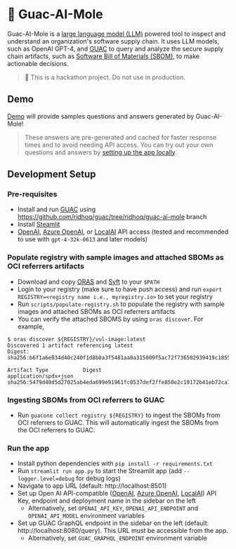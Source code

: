 # 🥑 Guac-AI-Mole

Guac-AI-Mole is a [large language model (LLM)](https://en.wikipedia.org/wiki/Large_language_model) powered tool to inspect and understand an organization's software supply chain. It uses LLM models, such as OpenAI GPT-4, and [GUAC](https://docs.guac.sh/) to query and analyze the secure supply chain artifacts, such as [Software Bill of Materials (SBOM)](https://www.cisa.gov/sbom), to make actionable decisions.

> 🧪 This is a hackathon project. Do not use in production.

## Demo

[Demo](https://guac-ai-mole.streamlit.app/) will provide samples questions and answers generated by Guac-AI-Mole!

> These answers are pre-generated and cached for faster response times and to avoid needing API access. You can try out your own questions and answers by [setting up the app locally](#development-setup).

## Development Setup

### Pre-requisites

- Install and run [GUAC](https://docs.guac.sh/setup/) using https://github.com/ridhoq/guac/tree/ridhoq/guac-ai-mole branch
- Install [Steamlit](https://docs.streamlit.io/library/get-started/installation)
- [OpenAI](https://platform.openai.com/), [Azure OpenAI](https://azure.microsoft.com/en-us/products/ai-services/openai-service), or [LocalAI](https://localai.io/) API access (tested and recommended to use with `gpt-4-32k-0613` and later models)

### Populate registry with sample images and attached SBOMs as OCI referrers artifacts

- Download and copy [ORAS](https://oras.land/docs/installation) and [Syft](https://github.com/anchore/syft) to your `$PATH`
- Login to your registry (make sure to have push access) and run `export REGISTRY=<registry name i.e., myregistry.io>` to set your registry
- Run `scripts/populate-registry.sh` to populate the registry with sample images and attached SBOMs as OCI referrers artifacts
- You can verify the attached SBOMS by using `oras discover`. For example,
```shell
$ oras discover ${REGISTRY}/vul-image:latest
Discovered 1 artifact referencing latest
Digest: sha256:b6f1a6e034d40c240f1d8b0a3f5481aa0a315009f5ac72f736502939419c1855

Artifact Type           Digest
application/spdx+json   sha256:5479d40d5d27025ab4eda699e91961fc0537def2ffe850e2c19172b41eb72ca7
```

### Ingesting SBOMs from OCI referrers to GUAC

- Run `guacone collect registry ${REGISTRY}` to ingest the SBOMs from OCI referrers to GUAC. This will automatically ingest the SBOMs from the OCI referrers to GUAC.

### Run the app

- Install python dependencies with `pip install -r requirements.txt`
- Run `streamlit run app.py` to start the Streamlit app (add `--logger.level=debug` for debug logs)
- Navigate to app URL (default: http://localhost:8501)
- Set up Open AI API-compatible ([OpenAI](https://platform.openai.com/), [Azure OpenAI](https://azure.microsoft.com/en-us/products/ai-services/openai-service), [LocalAI](https://localai.io/)) API Key, endpoint and deployment name in the sidebar on the left
  - Alternatively, set `OPENAI_API_KEY`, `OPENAI_API_ENDPOINT` and `OPENAI_API_MODEL` environment variables
- Set up GUAC GraphQL endpoint in the sidebar on the left (default: http://localhost:8080/query). This URL must be accessible from the app.
  - Alternatively, set `GUAC_GRAPHQL_ENDPOINT` environment variable
